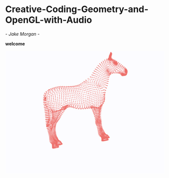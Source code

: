 # Creative-Coding-Geometry-and-OpenGL-with-Audio
*- Jake Morgan -*

**welcome**

![horse cloud](assets/horse.png)
